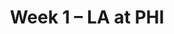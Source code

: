 ---
layout: game
title: Week 1 – LA at PHI
season: 2001
game_id: 2001_01_STL_PHI
away_team: LA
home_team: PHI
---